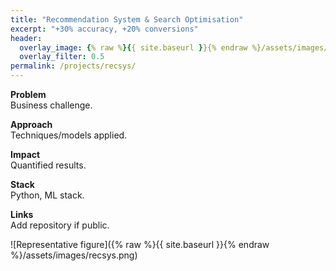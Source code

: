 ```yaml
---
title: "Recommendation System & Search Optimisation"
excerpt: "+30% accuracy, +20% conversions"
header:
  overlay_image: {% raw %}{{ site.baseurl }}{% endraw %}/assets/images/recsys.png
  overlay_filter: 0.5
permalink: /projects/recsys/
---
```


**Problem**  
Business challenge.

**Approach**  
Techniques/models applied.

**Impact**  
Quantified results.

**Stack**  
Python, ML stack.

**Links**  
Add repository if public.

![Representative figure]({% raw %}{{ site.baseurl }}{% endraw %}/assets/images/recsys.png)